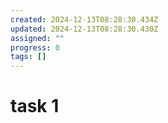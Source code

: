 ```yaml
---
created: 2024-12-13T08:28:30.434Z
updated: 2024-12-13T08:28:30.430Z
assigned: ""
progress: 0
tags: []
---
```


# task 1

